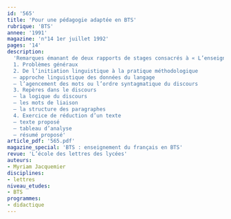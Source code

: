 ```yaml
---
id: '565'
title: 'Pour une pédagogie adaptée en BTS'
rubrique: 'BTS'
annee: '1991'
magazine: 'n°14 1er juillet 1992'
pages: '14'
description: 
  'Remarques émanant de deux rapports de stages consacrés à « L’enseignement du français en STS »…
  1. Problèmes généraux
  2. De l’initiation linguistique à la pratique méthodologique
  – approche linguistique des données du langage
  – l’agencement des mots ou l’ordre syntagmatique du discours
  3. Repères dans le discours
  – la logique du discours
  – les mots de liaison
  – la structure des paragraphes
  4. Exercice de réduction d’un texte
  – texte proposé
  – tableau d’analyse
  – résumé proposé'
article_pdf: '565.pdf'
magazine_special: 'BTS : enseignement du français en BTS'
revue: 'L’école des lettres des lycées'
auteurs:
- Myriam Jacquemier
disciplines:
- lettres
niveau_etudes:
- BTS
programmes:
- didactique
---
```

